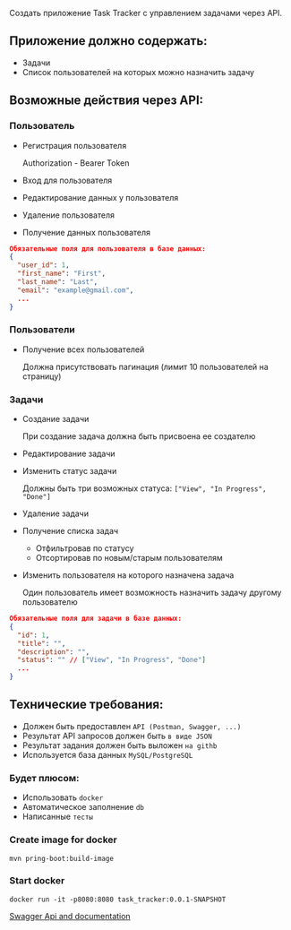 Создать приложение Task Tracker с управлением задачами через API.

## Приложение должно содержать:

- Задачи
- Список пользователей на которых можно назначить задачу

## Возможные действия через API:

### Пользователь

- Регистрация пользователя

    Authorization - Bearer Token

- Вход для пользователя
- Редактирование данных у пользователя
- Удаление пользователя
- Получение данных пользователя

```json
Обязательные поля для пользователя в базе данных:
{
  "user_id": 1,
  "first_name": "First",
  "last_name": "Last",
  "email": "example@gmail.com",
  ...
}
```

### Пользователи

- Получение всех пользователей

    Должна присутствовать пагинация (лимит 10 пользователей на страницу)

### Задачи

- Создание задачи

    При создание задача должна быть присвоена ее создателю

- Редактирование задачи
- Изменить статус задачи

    Должны быть три возможных статуса: `["View", "In Progress", "Done"]`

- Удаление задачи
- Получение списка задач
    - Отфильтровав по статусу
    - Отсортировав по новым/старым пользователям
- Изменить пользователя на которого назначена задача

    Один пользователь имеет возможность назначить задачу другому пользователю

```json
Обязательные поля для задачи в базе данных:
{
  "id": 1,
  "title": "",
  "description": "",
  "status": "" // ["View", "In Progress", "Done"]
  ...
}
```

## Технические требования:

- Должен быть предоставлен `API (Postman, Swagger, ...)`
- Результат API запросов должен быть `в виде JSON`
- Результат задания должен быть выложен `на githb`
- Используется база данных `MySQL/PostgreSQL`

### Будет плюсом:

- Использовать `docker`
- Автоматическое заполнение `db`
- Написанные `тесты`


### Create image for docker 
```shell script
mvn pring-boot:build-image
```


### Start docker
```shell script
docker run -it -p8080:8080 task_tracker:0.0.1-SNAPSHOT
```

[Swagger Api and documentation](http://localhost:8080/api/v1/swagger-ui.html)

